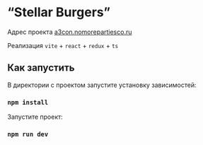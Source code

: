 # “Stellar Burgers”

Адрес проекта [a3con.nomorepartiesco.ru](https://a3con.nomorepartiesco.ru/)

Реализация `vite` + `react` + `redux` + `ts`

## Как запустить

В директории с проектом запустите установку зависимостей:

### `npm install`

Запустите проект:

### `npm run dev`

